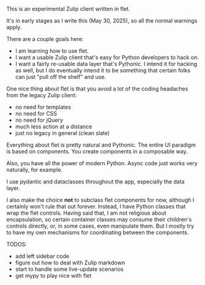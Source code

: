 This is an experimental Zulip client written in flet.

It's in early stages as I write this (May 30, 2025), so all the normal warnings apply.

There are a couple goals here:

* I am learning how to use flet.
* I want a usable Zulip client that's easy for Python developers to hack on.
* I want a fairly re-usable data layer that's Pythonic.  I intend it for hacking as well, but I do eventually intend it to be something that certain folks can just "pull off the shelf" and use.

One nice thing about flet is that you avoid a lot of the coding headaches from the legacy Zulip client:
* no need for templates
* no need for CSS
* no need for jQuery
* much less action at a distance
* just no legacy in general (clean slate)

Everything about flet is pretty natural and Pythonic.  The entire UI paradigm is based on components.  You create components in a composable way.

Also, you have all the power of modern Python.  Async code just works very naturally, for example.

I use pydantic and dataclasses throughout the app, especially the data layer.

I also make the choice **not** to subclass flet components for now,
although I certainly won't rule that out forever.  Instead, I have
Python classes that wrap the flet controls.  Having said that, I 
am not religious about encapsulation, so certain container classes
may consume their children's controls directly, or, in some cases,
even manipulate them.  But I mostly try to have my own mechanisms
for coordinating between the components.

TODOS:
* add left sidebar code
* figure out how to deal with Zulip markdown
* start to handle some live-update scenarios
* get mypy to play nice with flet
